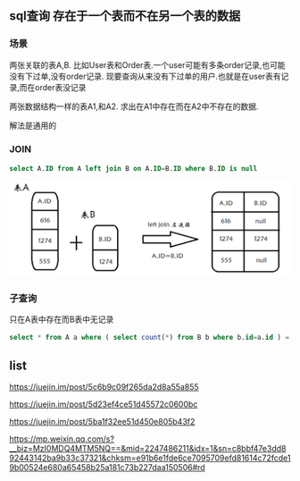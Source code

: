 ## sql查询 存在于一个表而不在另一个表的数据

### 场景
两张关联的表A,B.
比如User表和Order表.一个user可能有多条order记录,也可能没有下过单,没有order记录.
现要查询从来没有下过单的用户.也就是在user表有记录,而在order表没记录

两张数据结构一样的表A1,和A2.
求出在A1中存在而在A2中不存在的数据.


解法是通用的
### JOIN

```sql
select A.ID from A left join B on A.ID=B.ID where B.ID is null
```

![](assets/面试问题/1566726808433.png)

### 子查询

只在A表中存在而B表中无记录

```sql
select * from A a where ( select count(*) from B b where b.id=a.id ) = 0
```





## list

https://juejin.im/post/5c6b9c09f265da2d8a55a855

https://juejin.im/post/5d23ef4ce51d45572c0600bc

https://juejin.im/post/5ba1f32ee51d450e805b43f2

https://mp.weixin.qq.com/s?__biz=MzI0MDQ4MTM5NQ==&mid=2247486211&idx=1&sn=c8bbf47e3dd892443142ba9b33c37321&chksm=e91b6e1fde6ce7095709efd81614c72fcde19b00524e680a65458b25a181c73b227daa150506#rd